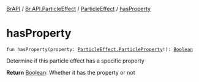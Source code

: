 [BrAPI](../../index.md) / [Br.API.ParticleEffect](../index.md) / [ParticleEffect](index.md) / [hasProperty](./has-property.md)

# hasProperty

`fun hasProperty(property: `[`ParticleEffect.ParticleProperty`](-particle-property/index.md)`!): `[`Boolean`](https://kotlinlang.org/api/latest/jvm/stdlib/kotlin/-boolean/index.html)

Determine if this particle effect has a specific property

**Return**
[Boolean](https://kotlinlang.org/api/latest/jvm/stdlib/kotlin/-boolean/index.html): Whether it has the property or not

